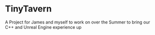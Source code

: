 # TinyTavern

A Project for James and myself to work on over the Summer to bring our C++ and Unreal Engine experience up
